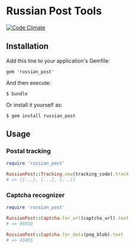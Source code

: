 # Russian Post Tools

[![Code Climate](https://codeclimate.com/github/t3hk0d3/russian_post.png)](https://codeclimate.com/github/t3hk0d3/russian_post)

## Installation

Add this line to your application's Gemfile:

    gem 'russian_post'

And then execute:

    $ bundle

Or install it yourself as:

    $ gem install russian_post

## Usage

### Postal tracking

```ruby
require 'russian_post'

RussianPost::Tracking.new(tracking_code).track
# => [{...}, {...}, {...}]
```

### Captcha recognizer

```ruby
require 'russian_post'

RussianPost::Captcha.for_url(captcha_url).text
# => 96950

RussianPost::Captcha.for_data(png_blob).text
# => 43455
```